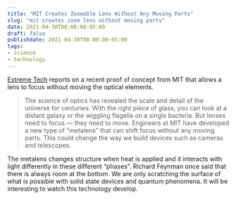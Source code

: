```yaml
---
title: "MIT Creates Zoomable Lens Without Any Moving Parts"
slug: "mit creates zoom lens without moving parts"
date: 2021-04-30T08:00:00-05:00
draft: false
publishdate: 2021-04-30T08:00:00-05:00
tags:
- science
- technology
---
```


[Extreme Tech][1] reports on a recent proof of concept from MIT that allows a lens to focus without moving the optical elements.

>The science of optics has revealed the scale and detail of the universe for centuries. With the right piece of glass, you can look at a distant galaxy or the wiggling flagella on a single bacteria. But lenses need to focus — they need to move. Engineers at MIT have developed a new type of “metalens” that can shift focus without any moving parts. This could change the way we build devices such as cameras and telescopes. 

The metalens changes structure when heat is applied and it interacts with light differently in these different “phases”. Richard Feynman once said that there is always room at the bottom. We are only scratching the surface of what is possible with solid state devices and quantum phenomena. It will be interesting to watch this technology develop.

[1]: https://www.extremetech.com/extreme/320211-mit-creates-zoomable-metalens-without-any-moving-parts
